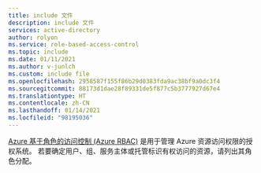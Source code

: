 ```yaml
---
title: include 文件
description: include 文件
services: active-directory
author: rolyon
ms.service: role-based-access-control
ms.topic: include
ms.date: 01/11/2021
ms.author: v-junlch
ms.custom: include file
ms.openlocfilehash: 2958587f155f86b29d0383fda9ac38bf9a0dc3f4
ms.sourcegitcommit: 88173d1dae28f89331de5f877c5b3777927d67e4
ms.translationtype: HT
ms.contentlocale: zh-CN
ms.lasthandoff: 01/14/2021
ms.locfileid: "98195036"
---
```

[Azure 基于角色的访问控制 (Azure RBAC)](../../articles/role-based-access-control/overview.md) 是用于管理 Azure 资源访问权限的授权系统。 若要确定用户、组、服务主体或托管标识有权访问的资源，请列出其角色分配。

